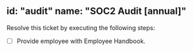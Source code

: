 id: "audit"
name: "SOC2 Audit [annual]"
---

Resolve this ticket by executing the following steps:

- [ ] Provide employee with Employee Handbook.